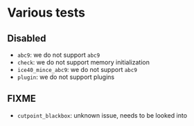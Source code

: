 # Various tests

## Disabled

- `abc9`: we do not support `abc9`
- `check`: we do not support memory initialization
- `ice40_mince_abc9`: we do not support `abc9`
- `plugin`: we do not support plugins

## FIXME

- `cutpoint_blackbox`: unknown issue, needs to be looked into
